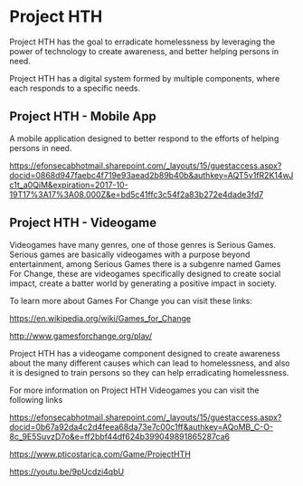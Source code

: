 ﻿# Project HTH

Project HTH has the goal to erradicate homelessness by leveraging the power
of technology to create awareness, and better helping persons in need.

Project HTH has a digital system formed by multiple components, 
where each responds to a specific needs.

## Project HTH - Mobile App
A mobile application designed to better respond to the efforts of helping
persons in need.

https://efonsecabhotmail.sharepoint.com/_layouts/15/guestaccess.aspx?docid=0868d947faebc4f719e93aead2b89b40b&authkey=AQT5v1fR2K14wJc1t_a0QiM&expiration=2017-10-19T17%3A17%3A08.000Z&e=bd5c41ffc3c54f2a83b272e4dade3fd7

## Project HTH - Videogame
Videogames have many genres, one of those genres is Serious Games.
Serious games are basically videogames with a purpose beyond entertainment,
among Serious Games there is a subgenre named Games For Change,
these are videogames specifically designed to create social impact,
create a batter world by generating a positive impact in society.

To learn more about Games For Change you can visit these links:

https://en.wikipedia.org/wiki/Games_for_Change

http://www.gamesforchange.org/play/

Project HTH has a videogame component designed to create awareness about
the many different causes which can lead to homelessness, and also it is
designed to train persons so they can help erradicating homelessness.

For more information on Project HTH Videogames you can visit the following links

https://efonsecabhotmail.sharepoint.com/_layouts/15/guestaccess.aspx?docid=0b67a92da4c2d4feea68da73e7c00c1ff&authkey=AQoMB_C-O-8c_9E5SuvzD7o&e=ff2bbf44df624b399049891865287ca6

https://www.pticostarica.com/Game/ProjectHTH

https://youtu.be/9pUcdzi4qbU


